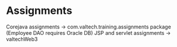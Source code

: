 # Assignments

Corejava assignments -> com.valtech.training.assignments package (Employee DAO requires Oracle DB)
JSP and servlet assignments -> valtechWeb3
